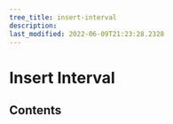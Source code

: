 ```yaml
---
tree_title: insert-interval
description: 
last_modified: 2022-06-09T21:23:28.2328
---
```


# Insert Interval

## Contents
